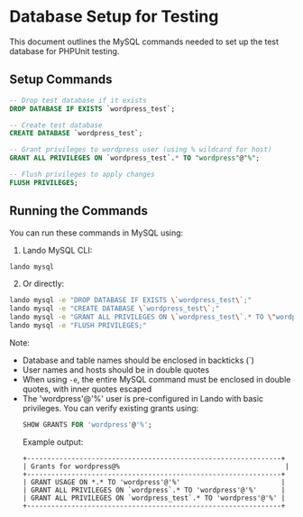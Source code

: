 # Database Setup for Testing

This document outlines the MySQL commands needed to set up the test database for PHPUnit testing.

## Setup Commands

```sql
-- Drop test database if it exists
DROP DATABASE IF EXISTS `wordpress_test`;

-- Create test database
CREATE DATABASE `wordpress_test`;

-- Grant privileges to wordpress user (using % wildcard for host)
GRANT ALL PRIVILEGES ON `wordpress_test`.* TO "wordpress"@"%";

-- Flush privileges to apply changes
FLUSH PRIVILEGES;
```

## Running the Commands

You can run these commands in MySQL using:

1. Lando MySQL CLI:
```bash
lando mysql
```

2. Or directly:
```bash
lando mysql -e "DROP DATABASE IF EXISTS \`wordpress_test\`;"
lando mysql -e "CREATE DATABASE \`wordpress_test\`;"
lando mysql -e "GRANT ALL PRIVILEGES ON \`wordpress_test\`.* TO \"wordpress\"@\"%\";"
lando mysql -e "FLUSH PRIVILEGES;"
```

Note: 
- Database and table names should be enclosed in backticks (\`)
- User names and hosts should be in double quotes
- When using `-e`, the entire MySQL command must be enclosed in double quotes, with inner quotes escaped
- The 'wordpress'@'%' user is pre-configured in Lando with basic privileges. You can verify existing grants using:
  ```sql
  SHOW GRANTS FOR 'wordpress'@'%';
  ```
  Example output:
  ```
  +---------------------------------------------------------------+
  | Grants for wordpress@%                                         |
  +---------------------------------------------------------------+
  | GRANT USAGE ON *.* TO 'wordpress'@'%'                         |
  | GRANT ALL PRIVILEGES ON `wordpress`.* TO 'wordpress'@'%'      |
  | GRANT ALL PRIVILEGES ON `wordpress_test`.* TO 'wordpress'@'%' |
  +---------------------------------------------------------------+
  
